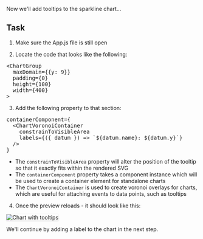 Now we'll add tooltips to the sparkline chart...

## Task

1) Make sure the App.js file is still open

2) Locate the code that looks like the following:

<pre class="file">
&lt;ChartGroup
  maxDomain={{y: 9}}
  padding={0}
  height={100}
  width={400}
&gt;
</pre>

3) Add the following property to that section:

<pre class="file" data-target="clipboard">
containerComponent={
  &lt;ChartVoronoiContainer 
    constrainToVisibleArea
    labels={({ datum }) =&gt; `${datum.name}: ${datum.y}`}
  /&gt;
}
</pre>

- The `constrainToVisibleArea` property will alter the position of the tooltip so that it exactly fits within the rendered SVG
- The `containerComponent` property takes a component instance which will be used to create a container element for standalone charts
- The `ChartVoronoiContainer` is used to create voronoi overlays for charts, which are useful for attaching events to data points, such as tooltips

4) Once the preview reloads - it should look like this:
<img src="sparkline-chart/assets/tooltips.png" alt="Chart with tooltips" style="box-shadow: rgba(3, 3, 3, 0.2) 0px 1.25px 2.5px 0px;" />

We'll continue by adding a label to the chart in the next step.

